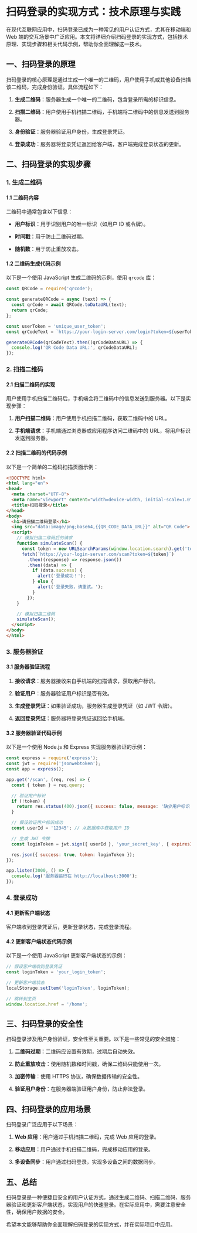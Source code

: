 # 扫码登录的实现方式：技术原理与实践

在现代互联网应用中，扫码登录已成为一种常见的用户认证方式，尤其在移动端和 Web 端的交互场景中广泛应用。本文将详细介绍扫码登录的实现方式，包括技术原理、实现步骤和相关代码示例，帮助你全面理解这一技术。

## 一、扫码登录的原理

扫码登录的核心原理是通过生成一个唯一的二维码，用户使用手机或其他设备扫描该二维码，完成身份验证。具体流程如下：

1. **生成二维码**：服务器生成一个唯一的二维码，包含登录所需的标识信息。
    
2. **扫描二维码**：用户使用手机扫描二维码，手机端将二维码中的信息发送到服务器。
    
3. **身份验证**：服务器验证用户身份，生成登录凭证。
    
4. **登录成功**：服务器将登录凭证返回给客户端，客户端完成登录状态的更新。
    

## 二、扫码登录的实现步骤

### 1. 生成二维码

#### 1.1 二维码内容

二维码中通常包含以下信息：

- **用户标识**：用于识别用户的唯一标识（如用户 ID 或令牌）。
    
- **时间戳**：用于防止二维码过期。
    
- **随机数**：用于防止重放攻击。
    

#### 1.2 二维码生成代码示例

以下是一个使用 JavaScript 生成二维码的示例，使用 `qrcode` 库：

```javascript
const QRCode = require('qrcode');

const generateQRCode = async (text) => {
  const qrCode = await QRCode.toDataURL(text);
  return qrCode;
};

const userToken = 'unique_user_token';
const qrCodeText = `https://your-login-server.com/login?token=${userToken}`;

generateQRCode(qrCodeText).then((qrCodeDataURL) => {
  console.log('QR Code Data URL:', qrCodeDataURL);
});
```

### 2. 扫描二维码

#### 2.1 扫描二维码的实现

用户使用手机扫描二维码后，手机端会将二维码中的信息发送到服务器。以下是实现步骤：

1. **用户扫描二维码**：用户使用手机扫描二维码，获取二维码中的 URL。
    
2. **手机端请求**：手机端通过浏览器或应用程序访问二维码中的 URL，将用户标识发送到服务器。
    

#### 2.2 扫描二维码的代码示例

以下是一个简单的二维码扫描页面示例：

```html
<!DOCTYPE html>
<html lang="en">
<head>
  <meta charset="UTF-8">
  <meta name="viewport" content="width=device-width, initial-scale=1.0">
  <title>扫码登录</title>
</head>
<body>
  <h1>请扫描二维码登录</h1>
  <img src="data:image/png;base64,{{QR_CODE_DATA_URL}}" alt="QR Code">
  <script>
    // 模拟扫描二维码后的请求
    function simulateScan() {
      const token = new URLSearchParams(window.location.search).get('token');
      fetch(`https://your-login-server.com/scan?token=${token}`)
        .then((response) => response.json())
        .then((data) => {
          if (data.success) {
            alert('登录成功！');
          } else {
            alert('登录失败，请重试。');
          }
        });
    }

    // 模拟扫描二维码
    simulateScan();
  </script>
</body>
</html>
```

### 3. 服务器验证

#### 3.1 服务器验证流程

1. **接收请求**：服务器接收来自手机端的扫描请求，获取用户标识。
    
2. **验证用户**：服务器验证用户标识是否有效。
    
3. **生成登录凭证**：如果验证成功，服务器生成登录凭证（如 JWT 令牌）。
    
4. **返回登录凭证**：服务器将登录凭证返回给手机端。
    

#### 3.2 服务器验证代码示例

以下是一个使用 Node.js 和 Express 实现服务器验证的示例：

```javascript
const express = require('express');
const jwt = require('jsonwebtoken');
const app = express();

app.get('/scan', (req, res) => {
  const { token } = req.query;

  // 验证用户标识
  if (!token) {
    return res.status(400).json({ success: false, message: '缺少用户标识' });
  }

  // 假设验证用户标识成功
  const userId = '12345'; // 从数据库中获取用户 ID

  // 生成 JWT 令牌
  const loginToken = jwt.sign({ userId }, 'your_secret_key', { expiresIn: '1h' });

  res.json({ success: true, token: loginToken });
});

app.listen(3000, () => {
  console.log('服务器运行在 http://localhost:3000');
});
```

### 4. 登录成功

#### 4.1 更新客户端状态

客户端收到登录凭证后，更新登录状态，完成登录流程。

#### 4.2 更新客户端状态代码示例

以下是一个使用 JavaScript 更新客户端状态的示例：

```javascript
// 假设客户端收到登录凭证
const loginToken = 'your_login_token';

// 更新客户端状态
localStorage.setItem('loginToken', loginToken);

// 跳转到主页
window.location.href = '/home';
```

## 三、扫码登录的安全性

扫码登录涉及用户身份验证，安全性至关重要。以下是一些常见的安全措施：

1. **二维码过期**：二维码应设置有效期，过期后自动失效。
    
2. **防止重放攻击**：使用随机数和时间戳，确保二维码只能使用一次。
    
3. **加密传输**：使用 HTTPS 协议，确保数据传输的安全性。
    
4. **验证用户身份**：在服务器端验证用户身份，防止非法登录。
    

## 四、扫码登录的应用场景

扫码登录广泛应用于以下场景：

1. **Web 应用**：用户通过手机扫描二维码，完成 Web 应用的登录。
    
2. **移动应用**：用户通过手机扫描二维码，完成移动应用的登录。
    
3. **多设备同步**：用户通过扫码登录，实现多设备之间的数据同步。
    

## 五、总结

扫码登录是一种便捷且安全的用户认证方式，通过生成二维码、扫描二维码、服务器验证和更新客户端状态，实现用户的快速登录。在实际应用中，需要注意安全性，确保用户数据的安全。

希望本文能够帮助你全面理解扫码登录的实现方式，并在实际项目中应用。